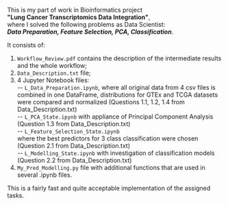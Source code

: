 This is my part of work in Bioinformatics project   
**"Lung Cancer Transcriptomics Data Integration"**,  
where I solved the following problems as Data Scientist:  
***Data Preparation, Feature Selection, PCA, Classification***.

It consists of:
 1) `Workflow_Review.pdf` contains the description of the intermediate results 
	and the whole workflow;
 2) `Data_Description.txt` file;
 3) 4 Jupyter Notebook files:  
	-- `L_Data_Preparation.ipynb`, where 
		all original data from 4 csv files is combined in one DataFrame, 
		distributions for GTEx and TCGA datasets were compared and normalized
		(Questions 1.1, 1.2, 1.4 from Data_Description.txt)  
	-- `L_PCA_State.ipynb` with appliance of Principal Component Analysis
		(Question 1.3 from Data_Description.txt)  
	-- `L_Feature_Selection_State.ipynb`  
    		where the best predictors for 3 class classification were chosen
		(Question 2.1 from Data_Description.txt)  
	-- `L_Modelling_State.ipynb` with investigation of classification models
		(Question 2.2 from Data_Description.txt)
 4) `My_Pred_Modelling.py` file with additional functions that are used in several .ipynb files.
 
This is a fairly fast and quite acceptable implementation of the assigned tasks.

